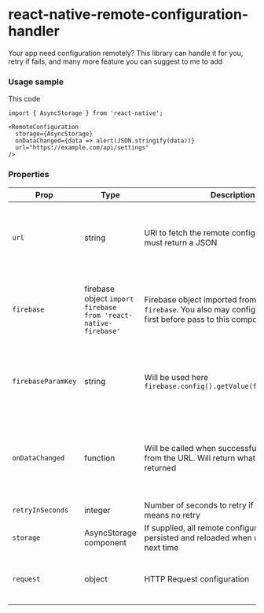# react-native-remote-configuration-handler
Your app need configuration remotely? This library can handle it for you, retry if fails, and many more feature you can suggest to me to add

### Usage sample

This code

```
import { AsyncStorage } from 'react-native';

<RemoteConfiguration 
  storage={AsyncStorage} 
  onDataChanged={data => alert(JSON.stringify(data))} 
  url="https://example.com/api/settings" 
/>
```


### Properties

| Prop               | Type                                                           | Description                                                                                                                                 | Default                                                                                               | Required                                                      |
| ------------------ | -------------------------------------------------------------- | ------------------------------------------------------------------------------------------------------------------------------------------- | ----------------------------------------------------------------------------------------------------- | ------------------------------------------------------------- |
| `url`              | string                                                         | URl to fetch the remote configuration. That URL must return a JSON                                                                          | `undefined`                                                                                           | Required (If you are not using Firebase Remote Config)        |
| `firebase`         | firebase object `import firebase from 'react-native-firebase'` | Firebase object imported from `react-native-firebase`. You also may configure that `firebase` first before pass to this component as a prop | `undefined`                                                                                           | Required (If you want to use Firebase Remote Config)          |
| `firebaseParamKey` | string                                                         | Will be used here `firebase.config().getValue(firebaseParamKey)`                                                                            | `undefined`                                                                                           | Required (If you want to use Firebase Remote Config)          |
| `onDataChanged`    | function                                                       | Will be called when successfully get response from the URL. Will return what ever JSON returned                                             | `undefined`                                                                                           | Required (Ofcourse you need callback when data loaded right?) |
| `retryInSeconds`   | integer                                                        | Number of seconds to retry if fail. If set to 0, means no retry                                                                             | 8                                                                                                     | Optional                                                      |
| `storage`          | AsyncStorage component                                         | If supplied, all remote configuration will be persisted and reloaded when user open app next time                                           | `undefined`                                                                                           | Optional                                                      |
| `request`          | object                                                         | HTTP Request configuration                                                                                                                  | ```headers: {         Accept: 'application/json',       'Content-Type': 'application/json',      }``` | Optional                                                      |